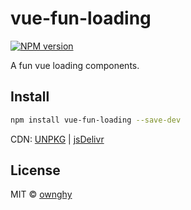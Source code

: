 # vue-fun-loading

[![NPM version](https://img.shields.io/npm/v/vue-fun-loading.svg?style=flat)](https://npmjs.com/package/vue-fun-loading)

A fun vue loading components.

## Install

```bash
npm install vue-fun-loading --save-dev
```

CDN: [UNPKG](https://unpkg.com/vue-fun-loading/) | [jsDelivr](https://cdn.jsdelivr.net/npm/vue-fun-loading/)

## License

MIT &copy; [ownghy](https://github.com/OwnGhy)